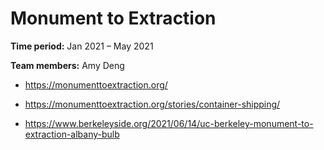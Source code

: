 # Monument to Extraction

**Time period:** Jan 2021 – May 2021

**Team members:** Amy Deng


- https://monumenttoextraction.org/

- https://monumenttoextraction.org/stories/container-shipping/

- https://www.berkeleyside.org/2021/06/14/uc-berkeley-monument-to-extraction-albany-bulb
